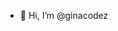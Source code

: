 - 👋 Hi, I’m @ginacodez


<!---
ginacodez/ginacodez is a ✨ special ✨ repository because its `README.md` (this file) appears on your GitHub profile.
You can click the Preview link to take a look at your changes.
--->
